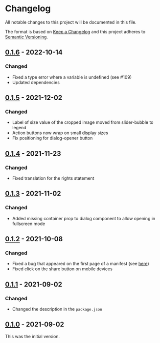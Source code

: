 
# Changelog

All notable changes to this project will be documented in this file.

The format is based on [Keep a Changelog](https://keepachangelog.com/en/1.0.0/) and this project adheres to [Semantic Versioning](https://semver.org/spec/v2.0.0.html).

## [0.1.6](https://github.com/dbmdz/mirador-imagecropper/releases/tag/0.1.6) - 2022-10-14

### Changed

- Fixed a type error where a variable is undefined (see #109)
- Updated dependencies

## [0.1.5](https://github.com/dbmdz/mirador-imagecropper/releases/tag/0.1.5) - 2021-12-02

### Changed

- Label of size value of the cropped image moved from slider-bubble to legend
- Action buttons now wrap on small display sizes
- Fix positioning for dialog-opener button

## [0.1.4](https://github.com/dbmdz/mirador-imagecropper/releases/tag/0.1.4) - 2021-11-23

### Changed

- Fixed translation for the rights statement

## [0.1.3](https://github.com/dbmdz/mirador-imagecropper/releases/tag/0.1.3) - 2021-11-02

### Changed

- Added missing container prop to dialog component to allow opening in fullscreen mode

## [0.1.2](https://github.com/dbmdz/mirador-imagecropper/releases/tag/0.1.2) - 2021-10-08

### Changed

- Fixed a bug that appeared on the first page of a manifest (see [here](https://github.com/dbmdz/mirador-imagecropper/commit/d12fbb7e3cef282d98605477ae4e56b7c674ae6c))
- Fixed click on the share button on mobile devices

## [0.1.1](https://github.com/dbmdz/mirador-imagecropper/releases/tag/0.1.1) - 2021-09-02

### Changed

- Changed the description in the `package.json`

## [0.1.0](https://github.com/dbmdz/mirador-imagecropper/releases/tag/0.1.0) - 2021-09-02

This was the initial version.
